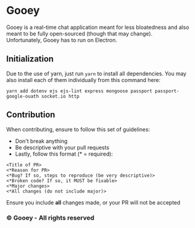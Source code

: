 # Gooey

Gooey is a real-time chat application meant for less bloatedness and also meant to be fully open-sourced (though that may change).\
Unfortunately, Gooey has to run on Electron.

## Initialization

Due to the use of yarn, just run `yarn` to install all dependencies. You may also install each of them individually from this command here:

```
yarn add dotenv ejs ejs-lint express mongoose passport passport-google-ouath socket.io http
```

## Contribution

When contributing, ensure to follow this set of guidelines:

* Don't break anything
* Be descriptive with your pull requests
* Lastly, follow this format (* = required):

```
<Title of PR>
<*Reason for PR>
<*Bug? If so, steps to reproduce (be very descriptive)>
<*Broken code? If so, it MUST be fixable>
<*Major changes>
<*All changes (do not include major)>
```

Ensure you include **all** changes made, or your PR will not be accepted

### :copyright: Gooey - All rights reserved
